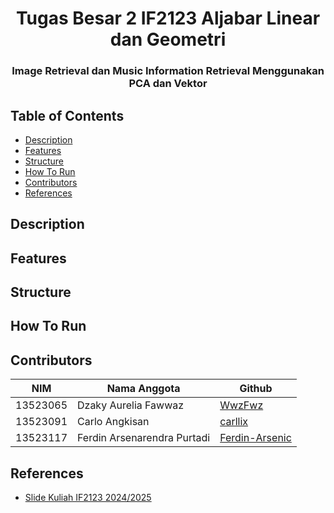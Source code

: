 <h1 align="center">Tugas Besar 2 IF2123 Aljabar Linear dan Geometri</h1>
<h3 align="center">Image Retrieval dan Music Information Retrieval Menggunakan PCA dan Vektor</h3>

## Table of Contents

- [Description](#description)
- [Features](#features)
- [Structure](#structure)
- [How To Run](#how-to-run)
- [Contributors](#contributors)
- [References](#references)

## Description


## Features


## Structure


## How To Run


## Contributors

| **NIM**  | **Nama Anggota**               | **Github** |
| -------- | ------------------------------ | ---------- |
| 13523065 | Dzaky Aurelia Fawwaz           | [WwzFwz](https://github.com/WwzFwz) |
| 13523091 | Carlo Angkisan                 | [carllix](https://github.com/carllix) | 
| 13523117 | Ferdin Arsenarendra Purtadi    | [Ferdin-Arsenic](https://github.com/Ferdin-Arsenic) |

## References
- [Slide Kuliah IF2123 2024/2025](https://informatika.stei.itb.ac.id/~rinaldi.munir/AljabarGeometri/2024-2025/algeo24-25.htm)